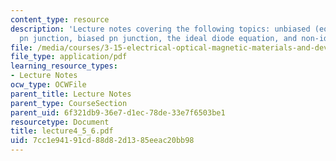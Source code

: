 ```yaml
---
content_type: resource
description: 'Lecture notes covering the following topics: unbiased (equilibrium)
  pn junction, biased pn junction, the ideal diode equation, and non-idealities.'
file: /media/courses/3-15-electrical-optical-magnetic-materials-and-devices-fall-2006/7cc1e94191cd88d82d1385eeac20bb98_lecture4_5_6.pdf
file_type: application/pdf
learning_resource_types:
- Lecture Notes
ocw_type: OCWFile
parent_title: Lecture Notes
parent_type: CourseSection
parent_uid: 6f321db9-36e7-d1ec-78de-33e7f6503be1
resourcetype: Document
title: lecture4_5_6.pdf
uid: 7cc1e941-91cd-88d8-2d13-85eeac20bb98
---
```

